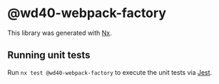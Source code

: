 # @wd40-webpack-factory

This library was generated with [Nx](https://nx.dev).

## Running unit tests

Run `nx test @wd40-webpack-factory` to execute the unit tests via [Jest](https://jestjs.io).
